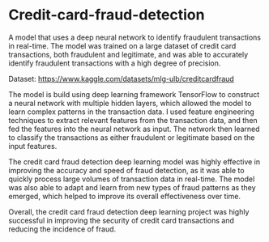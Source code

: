 # Credit-card-fraud-detection

A  model that uses a deep neural network to identify fraudulent transactions in real-time. 
The model was trained on a large dataset of credit card transactions, both fraudulent and legitimate, and was able to accurately identify fraudulent transactions with a high degree of precision.

Dataset: https://www.kaggle.com/datasets/mlg-ulb/creditcardfraud

The model is build using deep learning framework TensorFlow to construct a neural network with multiple hidden layers, which allowed the model to learn complex patterns in the transaction data. I used feature engineering techniques to extract relevant features from the transaction data, and then fed the features into the neural network as input. 
The network then learned to classify the transactions as either fraudulent or legitimate based on the input features.

The credit card fraud detection deep learning model was highly effective in improving the accuracy and speed of fraud detection, as it was able to quickly process large volumes of transaction data in real-time. The model was also able to adapt and learn from new types of fraud patterns as they emerged, which helped to improve its overall effectiveness over time. 

Overall, the credit card fraud detection deep learning project was highly successful in improving the security of credit card transactions and reducing the incidence of fraud.

